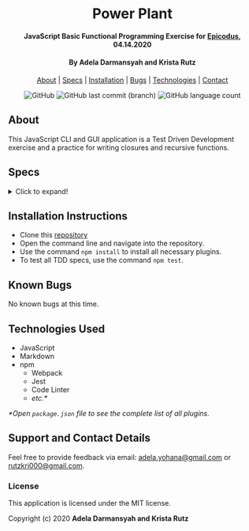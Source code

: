 <div align=center>

# Power Plant

#### JavaScript Basic Functional Programming Exercise for [Epicodus](https://www.epicodus.com/), 04.14.2020

#### By **Adela Darmansyah and Krista Rutz**

[About](#About) | [Specs](#Specs) | [Installation](#Installation-Instructions) | [Bugs](#Known-Bugs) | [Technologies](#Technologies-Used) | [Contact](#Support-and-Contact-Details)

![GitHub](https://img.shields.io/github/license/ayohana/power-plant?color=%23DE98B2&style=for-the-badge) ![GitHub last commit (branch)](https://img.shields.io/github/last-commit/ayohana/power-plant/master?color=%23DE98B2&style=for-the-badge) ![GitHub language count](https://img.shields.io/github/languages/count/ayohana/power-plant?color=%23DE98B2&style=for-the-badge)

</div>

## About

This JavaScript CLI and GUI application is a Test Driven Development exercise and a practice for writing closures and recursive functions.

## Specs

<details>
  <summary>Click to expand!</summary>

| Spec | Input | Output |
| :-------------     | :------------- | :------------- |
| **Program returns user input with two decimal places** | 4.99 | 4.99 |


</details>

## Installation Instructions

* Clone this [repository](https://github.com/ayohana/power-plant.git/)
* Open the command line and navigate into the repository.
* Use the command `npm install` to install all necessary plugins.
* To test all TDD specs, use the command `npm test`.

## Known Bugs

No known bugs at this time.

## Technologies Used

<!-- * HTML
* CSS
* Bootstrap -->
* JavaScript
* Markdown
* npm
  * Webpack
  * Jest
  * Code Linter
  * _etc.*_

_*Open `package.json` file to see the complete list of all plugins._

## Support and Contact Details

Feel free to provide feedback via email: adela.yohana@gmail.com or rutzkri000@gmail.com.

### License

This application is licensed under the MIT license.

Copyright (c) 2020 **Adela Darmansyah and Krista Rutz**